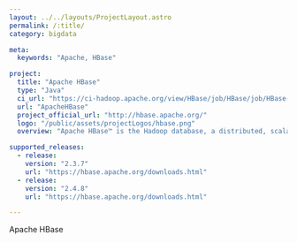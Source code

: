 ```yaml
---
layout: ../../layouts/ProjectLayout.astro
permalink: /:title/
category: bigdata

meta:
  keywords: "Apache, HBase"

project:
  title: "Apache HBase"
  type: "Java"
  ci_url: "https://ci-hadoop.apache.org/view/HBase/job/HBase/job/HBase-Nightly-ARM/"
  url: "ApacheHBase"
  project_official_url: "http://hbase.apache.org/"
  logo: "/public/assets/projectLogos/hbase.png"
  overview: "Apache HBase™ is the Hadoop database, a distributed, scalable, big data store. Use Apache HBase™ when you need random, realtime read/write access to your Big Data. This project's goal is the hosting of very large tables -- billions of rows X millions of columns -- atop clusters of commodity hardware. Apache HBase is an open-source, distributed, versioned, non-relational database modeled after Google's Bigtable: A Distributed Storage System for Structured Data by Chang et al. Just as Bigtable leverages the distributed data storage provided by the Google File System, Apache HBase provides Bigtable-like capabilities on top of Hadoop and HDFS."

supported_releases:
  - release:
    version: "2.3.7"
    url: "https://hbase.apache.org/downloads.html"
  - release:
    version: "2.4.8"
    url: "https://hbase.apache.org/downloads.html"

---
```


<p>Apache HBase</p>
